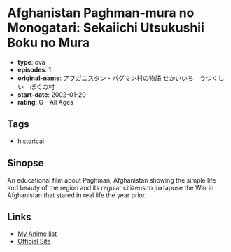 # Afghanistan Paghman-mura no Monogatari: Sekaiichi Utsukushii Boku no Mura

-   **type**: ova
-   **episodes**: 1
-   **original-name**: アフガニスタン・パグマン村の物語 せかいいち　うつくしい　ぼくの村
-   **start-date**: 2002-01-20
-   **rating**: G - All Ages

## Tags

-   historical

## Sinopse

An educational film about Paghman, Afghanistan showing the simple life and beauty of the region and its regular citizens to juxtapose the War in Afghanistan that stared in real life the year prior.

## Links

-   [My Anime list](https://myanimelist.net/anime/26135/Afghanistan_Paghman-mura_no_Monogatari__Sekaiichi_Utsukushii_Boku_no_Mura)
-   [Official Site](http://www.optical.jp/dvd/img/item/peace/imgs/029.pdf)
